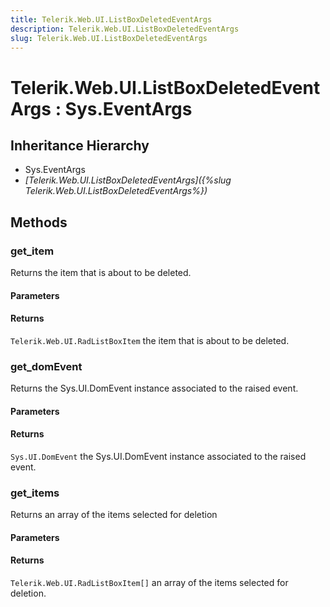 ```yaml
---
title: Telerik.Web.UI.ListBoxDeletedEventArgs
description: Telerik.Web.UI.ListBoxDeletedEventArgs
slug: Telerik.Web.UI.ListBoxDeletedEventArgs
---
```


# Telerik.Web.UI.ListBoxDeletedEventArgs : Sys.EventArgs 

## Inheritance Hierarchy

* Sys.EventArgs
* *[Telerik.Web.UI.ListBoxDeletedEventArgs]({%slug Telerik.Web.UI.ListBoxDeletedEventArgs%})*


## Methods

###  get_item

 Returns the item that is about to be deleted. 

#### Parameters

#### Returns

`Telerik.Web.UI.RadListBoxItem`  the item that is about to be deleted.

### get_domEvent

Returns the Sys.UI.DomEvent instance associated to the raised event.

#### Parameters

#### Returns

`Sys.UI.DomEvent` the Sys.UI.DomEvent instance associated to the raised event.

### get_items

Returns an array of the items selected for deletion 

#### Parameters

#### Returns

`Telerik.Web.UI.RadListBoxItem[]` an array of the items selected for deletion.



